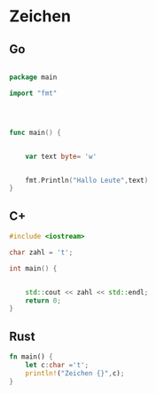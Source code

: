 # Zeichen
## Go
```go

package main

import "fmt"




func main() {


	var text byte= 'w'


	fmt.Println("Hallo Leute",text)
}


```
## C+

```cpp
#include <iostream>

char zahl = 't';

int main() {


    std::cout << zahl << std::endl;
    return 0;
}


```
## Rust 

````rust
fn main() {
    let c:char ='t';
    println!("Zeichen {}",c);
}

````
